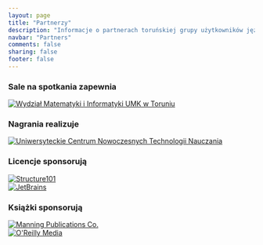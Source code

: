 ```yaml
---
layout: page
title: "Partnerzy"
description: "Informacje o partnerach toruńskiej grupy użytkowników języka Java"
navbar: "Partners"
comments: false
sharing: false
footer: false
---
```

### Sale na spotkania zapewnia
<div>
  <a class="no-text-decoration" href="http://www.mat.umk.pl" target="_blank" title="Wydział Matematyki i Informatyki UMK w Toruniu">
    <img class="no-border" src="{{ root_url }}/images/partners/wmii-umk.png" alt="Wydział Matematyki i Informatyki UMK w Toruniu" />
  </a>
</div>

### Nagrania realizuje
<div>
  <a class="no-text-decoration" href="http://www.ucntn.umk.pl" target="_blank" title="Uniwersyteckie Centrum Nowoczesnych Technologii Nauczania">
    <img class="no-border" src="{{ root_url }}/images/partners/ucntn.png" alt="Uniwersyteckie Centrum Nowoczesnych Technologii Nauczania" />
  </a>
</div>

### Licencje sponsorują
<div class="row">
  <div class="col-md-4">
    <a class="no-text-decoration" href="http://structure101.com" target="_blank" title="Structure101">
      <img class="no-border" src="{{ root_url }}/images/partners/structure101.png" alt="Structure101" />
    </a>
  </div>
  <div class="col-md-4">
    <a class="no-text-decoration" href="http://jetbrains.com" target="_blank" title="JetBrains">
      <img class="no-border" src="{{ root_url }}/images/partners/jetbrains.gif" alt="JetBrains" />
    </a>
  </div>
</div>

### Książki sponsorują
<div class="row">
  <div class="col-md-3">
    <a class="no-text-decoration" href="http://www.manning.com" target="_blank" title="Manning Publications Co.">
      <img class="no-border" src="{{ root_url }}/images/partners/manning.jpg" alt="Manning Publications Co." />
    </a>
  </div>
  <div class="col-md-4">
    <a class="no-text-decoration" href="http://oreilly.com" target="_blank" title="O'Reilly Media">
      <img class="no-border" src="{{ root_url }}/images/partners/oreilly.gif" alt="O'Reilly Media" />
    </a>
  </div>
</div>